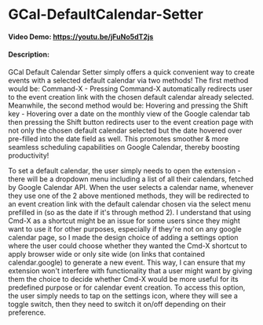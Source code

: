 # GCal-DefaultCalendar-Setter
#### Video Demo: https://youtu.be/jFuNo5dT2js
#### Description:

GCal Default Calendar Setter simply offers a quick convenient way to create events with a selected default calendar via two methods! The first method would be: Command-X - Pressing Command-X automatically redirects user to the event creation link with the chosen default calendar already selected. Meanwhile, the second method would be: Hovering and pressing the Shift key - Hovering over a date on the monthly view of the Google calendar tab then pressing the Shift button redirects user to the event creation page with not only the chosen default calendar selected but the date hovered over pre-filled into the date field as well. This promotes smoother & more seamless scheduling capabilities on Google Calendar, thereby boosting productivity!

To set a default calendar, the user simply needs to open the extension - there will be a dropdown menu including a list of all their calendars, fetched by Google Calendar API. When the user selects a calendar name, whenever they use one of the 2 above mentioned methods, they will be redirected to an event creation link with the default calendar chosen via the select menu prefilled in (so as the date if it's through method 2). I understand that using Cmd-X as a shortcut might be an issue for some users since they might want to use it for other purposes, especially if they're not on any google calendar page, so I made the design choice of adding a settings option where the user could choose whether they wanted the Cmd-X shortcut to apply browser wide or only site wide (on links that contained calendar.google) to generate a new event. This way, I can ensure that my extension won't interfere with functionality that a user might want by giving them the choice to decide whether Cmd-X would be more useful for its predefined purpose or for calendar event creation. To access this option, the user simply needs to tap on the settings icon, where they will see a toggle switch, then they need to switch it on/off depending on their preference.
